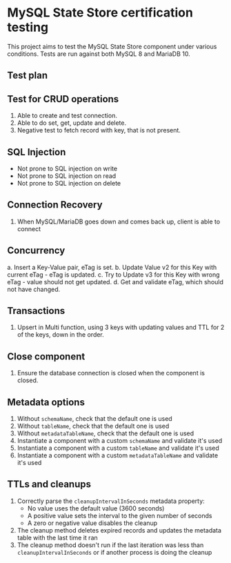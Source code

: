 # MySQL State Store certification testing

This project aims to test the MySQL State Store component under various conditions. Tests are run against both MySQL 8 and MariaDB 10.

## Test plan

## Test for CRUD operations

1. Able to create and test connection.
2. Able to do set, get, update and delete.
3. Negative test to fetch record with key, that is not present.

## SQL Injection

* Not prone to SQL injection on write
* Not prone to SQL injection on read
* Not prone to SQL injection on delete

## Connection Recovery

1. When MySQL/MariaDB goes down and comes back up, client is able to connect

## Concurrency

a. Insert a Key-Value pair, eTag is set.
b. Update Value v2 for this Key with current eTag - eTag is updated.
c. Try to Update v3 for this Key with wrong eTag - value should not get updated.
d. Get and validate eTag, which should not have changed.

## Transactions

1. Upsert in Multi function, using 3 keys with updating values and TTL for 2 of the keys, down in the order.

## Close component

1. Ensure the database connection is closed when the component is closed.

## Metadata options

1. Without `schemaName`, check that the default one is used
2. Without `tableName`, check that the default one is used
3. Without `metadataTableName`, check that the default one is used
4. Instantiate a component with a custom `schemaName` and validate it's used
5. Instantiate a component with a custom `tableName` and validate it's used
6. Instantiate a component with a custom `metadataTableName` and validate it's used

## TTLs and cleanups

1. Correctly parse the `cleanupIntervalInSeconds` metadata property:
   - No value uses the default value (3600 seconds)
   - A positive value sets the interval to the given number of seconds
   - A zero or negative value disables the cleanup
2. The cleanup method deletes expired records and updates the metadata table with the last time it ran
3. The cleanup method doesn't run if the last iteration was less than `cleanupIntervalInSeconds` or if another process is doing the cleanup